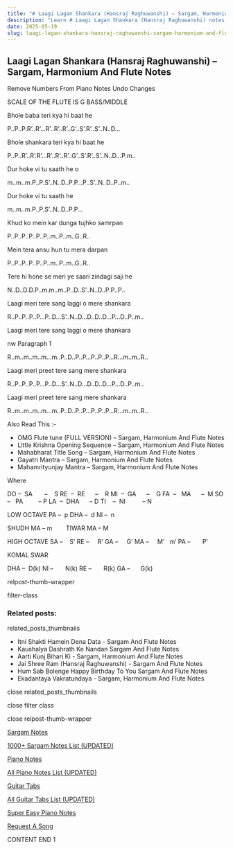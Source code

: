 ```yaml
---
title: "# Laagi Lagan Shankara (Hansraj Raghuwanshi) – Sargam, Harmonium And Flute Notes"
description: "Learn # Laagi Lagan Shankara (Hansraj Raghuwanshi) notes, sargam, harmonium notations and flute notes. Easy step-by-step tutorial for beginners."
date: 2025-05-19
slug: laagi-lagan-shankara-hansraj-raghuwanshi-sargam-harmonium-and-flute-notes
---
```


## Laagi Lagan Shankara (Hansraj Raghuwanshi) – Sargam, Harmonium And Flute Notes

Remove Numbers From Piano Notes
Undo Changes

SCALE OF THE FLUTE IS G BASS/MIDDLE

Bhole baba teri kya hi baat he

P..P..P.R’..R’…R’..R’..R’..G’..S’.R’..S’..N..D…

Bhole shankara teri kya hi baat he

P..P..R’..R’.R’…R’..R’..R’..G’..S’.R’..S’..N..D…P.m..

Dur hoke vi tu saath he o

m..m..m.P..P.S’..N..D..P.P…P..S’..N..D..P..m..

Dur hoke vi tu saath he

m..m..m.P..P.S’..N..D..P.P…

Khud ko mein kar dunga tujhko samrpan

P..P..P..P..P..P..m..P..m..G..R..

Mein tera ansu hun tu mera darpan

P..P..P..P..P..P..m..P..m..G..R..

Tere hi hone se meri ye saari zindagi saji he

N..D..D.D.P..m.m..m..P..D..S’..N..D..P.P..P..

Laagi meri tere sang laggi o mere shankara

R..P..P..P..P…P..D…S’..N..D…D..D..D…P…D..P..m..

Laagi meri tere sang laggi o mere shankara

nw Paragraph 1

R..m..m..m..m…m..P..D..P..P…P..P..P…R…m..m..R..

Laagi meri preet tere sang mere shankara

R..P..P..P..P…P..D…S’..N..D…D..D..D…P…D..P..m..

Laagi meri preet tere sang mere shankara

R..m..m..m..m…m..P..D..P..P…P..P..P…R…m..m..R..

Also Read This :-

* OMG Flute tune (FULL VERSION) – Sargam, Harmonium And Flute Notes
* Little Krishna Opening Sequence – Sargam, Harmonium And Flute Notes
* Mahabharat Title Song – Sargam, Harmonium And Flute Notes
* Gayatri Mantra – Sargam, Harmonium And Flute Notes
* Mahamrityunjay Mantra – Sargam, Harmonium And Flute Notes

Where

DO –  SA       –    S
RE  –  RE      –    R
MI  –  GA      –    G
FA  –   MA      –  M
SO  –   PA         – P
LA  –  DHA      – D
TI    –  NI          – N

LOW OCTAVE
PA –  p
DHA –  d
NI –  n

SHUDH MA – m        TIWAR MA – M

HIGH OCTAVE
SA –    S’
RE –     R’
GA –     G’
MA –     M’   m’
PA –       P’

KOMAL SWAR

DHA –  D(k)
NI –       N(k)
RE –       R(k)
GA –      G(k)

relpost-thumb-wrapper

filter-class

### Related posts:

related_posts_thumbnails

* Itni Shakti Hamein Dena Data - Sargam And Flute Notes
* Kaushalya Dashrath Ke Nandan Sargam And Flute Notes
* Aarti Kunj Bihari Ki - Sargam, Harmonium And Flute Notes
* Jai Shree Ram (Hansraj Raghuwanshi) - Sargam And Flute Notes
* Hum Sab Bolenge Happy Birthday To You Sargam And Flute Notes
* Ekadantaya Vakratundaya - Sargam, Harmonium And Flute Notes

close related_posts_thumbnails

close filter class

close relpost-thumb-wrapper

[Sargam Notes](/sargam-notes.html)

[1000+ Sargam Notes List (UPDATED)](/all-songs-list-sargam-notes.html)

[Piano Notes](/piano-notes.html)

[All Piano Notes List (UPDATED)](/all-songs-list-piano-notes.html)

[Guitar Tabs](/guitar-tabs.html)

[All Guitar Tabs List (UPDATED)](/all-songs-list-guitar-tabs.html)

[Super Easy Piano Notes](https://studywall.in/)

[Request A Song](/request-a-song.html)

CONTENT END 1

